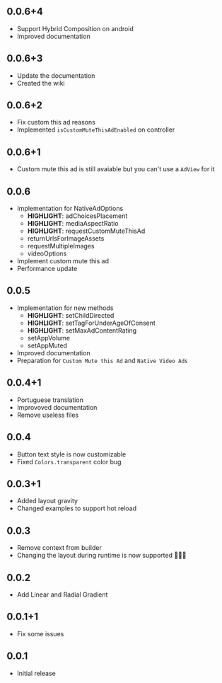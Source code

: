 ## 0.0.6+4

- Support Hybrid Composition on android
- Improved documentation

## 0.0.6+3

- Update the documentation
- Created the wiki

## 0.0.6+2

- Fix custom this ad reasons
- Implemented `isCustomMuteThisAdEnabled` on controller

## 0.0.6+1

- Custom mute this ad is still avaiable but you can't use a `AdView` for it

## 0.0.6

- Implementation for NativeAdOptions
    - **HIGHLIGHT**: adChoicesPlacement
    - **HIGHLIGHT**: mediaAspectRatio
    - **HIGHLIGHT**: requestCustomMuteThisAd
    - returnUrlsForImageAssets
    - requestMultipleImages
    - videoOptions
- Implement custom mute this ad
- Performance update

## 0.0.5

- Implementation for new methods
    - **HIGHLIGHT**: setChildDirected
    - **HIGHLIGHT**: setTagForUnderAgeOfConsent
    - **HIGHLIGHT**: setMaxAdContentRating
    - setAppVolume
    - setAppMuted
- Improved documentation
- Preparation for `Custom Mute this Ad` and `Native Video Ads`

## 0.0.4+1

- Portuguese translation
- Improvoved documentation
- Remove useless files

## 0.0.4

- Button text style is now customizable
- Fixed `Colors.transparent` color bug

## 0.0.3+1

- Added layout gravity
- Changed examples to support hot reload

## 0.0.3

- Remove context from builder
- Changing the layout during runtime is now supported 🥳🥳🎉

## 0.0.2

- Add Linear and Radial Gradient

## 0.0.1+1

- Fix some issues

## 0.0.1

- Initial release
